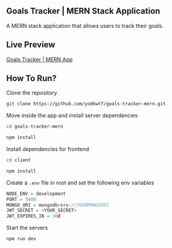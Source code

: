 ## Goals Tracker | MERN Stack Application

A MERN stack application that allows users to track their goals.

## Live Preview

[Goals Tracker | MERN App](https://goalstracker-mern-dk.herokuapp.com/)

## How To Run?

Clone the repository

```bash
git clone https://github.com/yodkwtf/goals-tracker-mern.git
```

Move inside the app and install server dependencies

```bash
cd goals-tracker-mern
```

```bash
npm install
```

Install dependencies for frontend

```bash
cd client
```

```bash
npm install
```

Create a `.env` file in root and set the following env variables

```js
NODE_ENV = development
PORT = 5000
MONGO_URI = mongodb+srv://YOURMONGOURI
JWT_SECRET = <YOUR_SECRET>
JWT_EXPIRES_IN = 30d
```

Start the servers

```bash
npm run dev
```
